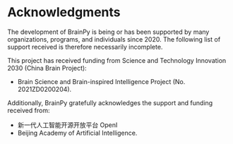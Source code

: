 # Acknowledgments

The development of BrainPy is being or has been supported by many organizations, programs, and individuals since 2020. 
The following list of support received is therefore necessarily incomplete.


This project has received funding from Science and Technology Innovation 2030 (China Brain Project):

- Brain Science and Brain-inspired Intelligence Project (No. 2021ZD0200204).


Additionally, BrainPy gratefully acknowledges the support and funding received from:

- 新一代人工智能开源开放平台 OpenI
- Beijing Academy of Artificial Intelligence. 
